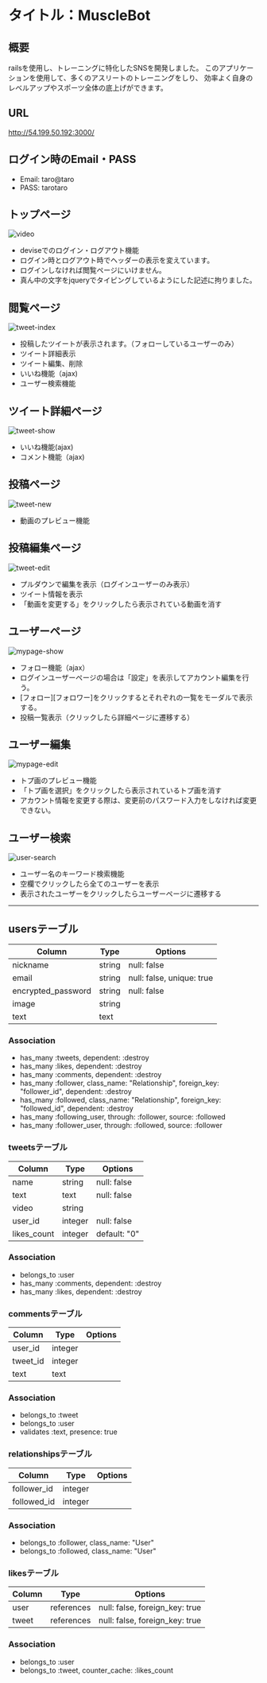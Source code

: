 # タイトル：MuscleBot
## 概要
railsを使用し、トレーニングに特化したSNSを開発しました。
このアプリケーションを使用して、多くのアスリートのトレーニングをしり、
効率よく自身のレベルアップやスポーツ全体の底上げができます。

## URL 
http://54.199.50.192:3000/
## ログイン時のEmail・PASS
- Email: taro@taro
- PASS: tarotaro

## トップページ
![video](https://user-images.githubusercontent.com/68550855/104807684-0b80f600-5824-11eb-940e-5969d8166ff4.gif)

- deviseでのログイン・ログアウト機能
- ログイン時とログアウト時でヘッダーの表示を変えています。
- ログインしなければ閲覧ページにいけません。
- 真ん中の文字をjqueryでタイピングしているようにした記述に拘りました。



## 閲覧ページ
![tweet-index](https://user-images.githubusercontent.com/68550855/104797222-ca76ea80-57ff-11eb-999a-5644fb1ce969.gif)
 
- 投稿したツイートが表示されます。（フォローしているユーザーのみ）
- ツイート詳細表示
- ツイート編集、削除
- いいね機能（ajax)
- ユーザー検索機能

## ツイート詳細ページ
![tweet-show](https://user-images.githubusercontent.com/68550855/104807601-7b42b100-5823-11eb-8356-e56107196d44.gif)

- いいね機能(ajax)
- コメント機能（ajax)

## 投稿ページ
![tweet-new](https://user-images.githubusercontent.com/68550855/104796762-89310b80-57fc-11eb-94d2-8d09dafd63fd.gif)

- 動画のプレビュー機能

## 投稿編集ページ
![tweet-edit](https://user-images.githubusercontent.com/68550855/104797130-1ffec780-57ff-11eb-8473-ead26ba960c7.gif)

- プルダウンで編集を表示（ログインユーザーのみ表示）
- ツイート情報を表示
- 「動画を変更する」をクリックしたら表示されている動画を消す

## ユーザーページ
![mypage-show](https://user-images.githubusercontent.com/68550855/104797032-86cfb100-57fe-11eb-8e53-b57b3a56f1f8.gif)

- フォロー機能（ajax）
- ログインユーザーページの場合は「設定」を表示してアカウント編集を行う。
- [フォロー][フォロワー]をクリックするとそれぞれの一覧をモーダルで表示する。
- 投稿一覧表示（クリックしたら詳細ページに遷移する）

## ユーザー編集　
![mypage-edit](https://user-images.githubusercontent.com/68550855/104797172-74a24280-57ff-11eb-817d-7299fcf6d704.gif)

- トプ画のプレビュー機能
- 「トプ画を選択」をクリックしたら表示されているトプ画を消す
- アカウント情報を変更する際は、変更前のパスワード入力をしなければ変更できない。

## ユーザー検索
![user-search](https://user-images.githubusercontent.com/68550855/104797093-ed54cf00-57fe-11eb-902b-3cf0626907ce.gif)

- ユーザー名のキーワード検索機能
- 空欄でクリックしたら全てのユーザーを表示
- 表示されたユーザーをクリックしたらユーザーページに遷移する

***


## usersテーブル

|Column|Type|Options|
|------|----|-------|
|nickname|string|null: false|
|email|string|null: false, unique: true|
|encrypted_password|string|null: false|
|image|string|
|text|text|

### Association
- has_many :tweets, dependent: :destroy
- has_many :likes, dependent: :destroy
- has_many :comments, dependent: :destroy
- has_many :follower, class_name: "Relationship", foreign_key: "follower_id", dependent: :destroy 
- has_many :followed, class_name: "Relationship", foreign_key: "followed_id", dependent: :destroy
- has_many :following_user, through: :follower, source: :followed
- has_many :follower_user, through: :followed, source: :follower

### tweetsテーブル

|Column|Type|Options|
|------|----|-------|
|name|string|null: false|
|text|text|null: false|
|video|string||
|user_id|integer|null: false|
|likes_count|integer|default: "0"|

### Association

- belongs_to :user
- has_many :comments, dependent: :destroy
- has_many :likes, dependent: :destroy


### commentsテーブル

|Column|Type|Options|
|------|----|-------|
|user_id|integer|
|tweet_id|integer|
|text|text|

### Association

- belongs_to :tweet
- belongs_to :user
- validates :text, presence: true


### relationshipsテーブル

|Column|Type|Options|
|------|----|-------|
|follower_id|integer|
|followed_id|integer|

### Association

- belongs_to :follower, class_name: "User"
- belongs_to :followed, class_name: "User"

### likesテーブル
|Column|Type|Options|
|------|----|-------|
|user|references|null: false, foreign_key: true|
|tweet|references|null: false, foreign_key: true|

### Association
- belongs_to :user
- belongs_to :tweet, counter_cache: :likes_count